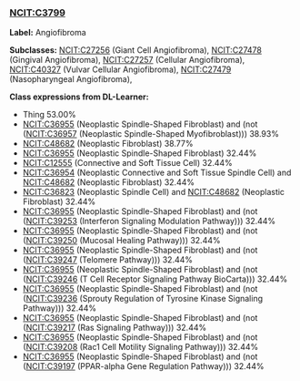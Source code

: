 
### [NCIT:C3799](http://purl.obolibrary.org/obo/NCIT_C3799)
**Label:** Angiofibroma

**Subclasses:** [NCIT:C27256](http://purl.obolibrary.org/obo/NCIT_C27256) (Giant Cell Angiofibroma), [NCIT:C27478](http://purl.obolibrary.org/obo/NCIT_C27478) (Gingival Angiofibroma), [NCIT:C27257](http://purl.obolibrary.org/obo/NCIT_C27257) (Cellular Angiofibroma), [NCIT:C40327](http://purl.obolibrary.org/obo/NCIT_C40327) (Vulvar Cellular Angiofibroma), [NCIT:C27479](http://purl.obolibrary.org/obo/NCIT_C27479) (Nasopharyngeal Angiofibroma), 

**Class expressions from DL-Learner:**

- Thing 53.00%
- [NCIT:C36955](http://purl.obolibrary.org/obo/NCIT_C36955) (Neoplastic Spindle-Shaped Fibroblast) and (not ([NCIT:C36957](http://purl.obolibrary.org/obo/NCIT_C36957) (Neoplastic Spindle-Shaped Myofibroblast))) 38.93%
- [NCIT:C48682](http://purl.obolibrary.org/obo/NCIT_C48682) (Neoplastic Fibroblast) 38.77%
- [NCIT:C36955](http://purl.obolibrary.org/obo/NCIT_C36955) (Neoplastic Spindle-Shaped Fibroblast) 32.44%
- [NCIT:C12555](http://purl.obolibrary.org/obo/NCIT_C12555) (Connective and Soft Tissue Cell) 32.44%
- [NCIT:C36954](http://purl.obolibrary.org/obo/NCIT_C36954) (Neoplastic Connective and Soft Tissue Spindle Cell) and [NCIT:C48682](http://purl.obolibrary.org/obo/NCIT_C48682) (Neoplastic Fibroblast) 32.44%
- [NCIT:C36823](http://purl.obolibrary.org/obo/NCIT_C36823) (Neoplastic Spindle Cell) and [NCIT:C48682](http://purl.obolibrary.org/obo/NCIT_C48682) (Neoplastic Fibroblast) 32.44%
- [NCIT:C36955](http://purl.obolibrary.org/obo/NCIT_C36955) (Neoplastic Spindle-Shaped Fibroblast) and (not ([NCIT:C39253](http://purl.obolibrary.org/obo/NCIT_C39253) (Interferon Signaling Modulation Pathway))) 32.44%
- [NCIT:C36955](http://purl.obolibrary.org/obo/NCIT_C36955) (Neoplastic Spindle-Shaped Fibroblast) and (not ([NCIT:C39250](http://purl.obolibrary.org/obo/NCIT_C39250) (Mucosal Healing Pathway))) 32.44%
- [NCIT:C36955](http://purl.obolibrary.org/obo/NCIT_C36955) (Neoplastic Spindle-Shaped Fibroblast) and (not ([NCIT:C39247](http://purl.obolibrary.org/obo/NCIT_C39247) (Telomere Pathway))) 32.44%
- [NCIT:C36955](http://purl.obolibrary.org/obo/NCIT_C36955) (Neoplastic Spindle-Shaped Fibroblast) and (not ([NCIT:C39246](http://purl.obolibrary.org/obo/NCIT_C39246) (T Cell Receptor Signaling Pathway BioCarta))) 32.44%
- [NCIT:C36955](http://purl.obolibrary.org/obo/NCIT_C36955) (Neoplastic Spindle-Shaped Fibroblast) and (not ([NCIT:C39236](http://purl.obolibrary.org/obo/NCIT_C39236) (Sprouty Regulation of Tyrosine Kinase Signaling Pathway))) 32.44%
- [NCIT:C36955](http://purl.obolibrary.org/obo/NCIT_C36955) (Neoplastic Spindle-Shaped Fibroblast) and (not ([NCIT:C39217](http://purl.obolibrary.org/obo/NCIT_C39217) (Ras Signaling Pathway))) 32.44%
- [NCIT:C36955](http://purl.obolibrary.org/obo/NCIT_C36955) (Neoplastic Spindle-Shaped Fibroblast) and (not ([NCIT:C39208](http://purl.obolibrary.org/obo/NCIT_C39208) (Rac1 Cell Motility Signaling Pathway))) 32.44%
- [NCIT:C36955](http://purl.obolibrary.org/obo/NCIT_C36955) (Neoplastic Spindle-Shaped Fibroblast) and (not ([NCIT:C39197](http://purl.obolibrary.org/obo/NCIT_C39197) (PPAR-alpha Gene Regulation Pathway))) 32.44%


